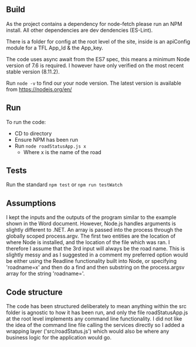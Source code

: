 ## Build

As the project contains a dependency for node-fetch please run an NPM install. All other dependencies are dev dendencies (ES-Lint).

There is a folder for config at the root level of the site, inside is an apiConfig module for a TFL App_Id & the App_key.

The code uses async await  from the ES7 spec, this means a minimum Node version of 7.6 is required. I however  have only verified on the most recent stable version (8.11.2).

Run `node -v` to find our your node version.
The latest version is available from https://nodejs.org/en/

## Run
To run the code:
 - CD to directory
 - Ensure NPM has been run
 - Run `node roadStatusApp.js x`
	 - Where x is the name of the road

## Tests
Run the standard `npm test` or `npm run testWatch`

## Assumptions
I kept the inputs and the outputs of the program similar to the example shown in the Word document. However, Node.js handles arguments is slightly different to .NET. An array is passed into the process through the globally scoped process.argv. The first two entities are the location of where Node is installed, and the location of the file which was ran. I therefore I assume that the 3rd input will always be the road name. This is slightly messy and as I suggested in a comment my preferred option would be either using the Readline functionality built into Node, or specifying 'roadname=x' and then do a find and then substring on the process.argsv array for the string 'roadname='.   
 
## Code structure
The code has been structured deliberately to mean anything within the src folder is agnostic to how it has been run, and only the file roadStatusApp.js at the root level implements any command line functionality. I did not like the idea of the command line file calling the services directly so I added a wrapping layer ('src/roadStatus.js') which would also be where any business logic for the application would go.
